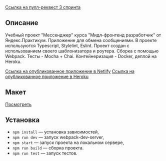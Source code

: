 [Сcылка на пулл-реквест 3 спринта](https://github.com/MasterOfMenace/middle.messenger.praktikum.yandex/pull/3)

## Описание

Учебный проект "Мессенджер" курса "Мидл-фронтенд разработчик" от Яндекс.Практикум.
Приложение для обмена сообщениями.
В проекте используются Typescript, Stylelint, Eslint. Проект создан с использованием своего шаблонизатора и роутера.
Сборка с помощью Webpack.
Тесты - Mocha + Chai.
Контейнеризация - Docker, деплой на Heroku.

[Сcылка на опубликованное приложение в Netlify](https://frosty-clarke-2ea78c.netlify.app/)
[Сcылка на опубликованное приложение в Heroku](https://app-mymes.herokuapp.com/)

## Макет

[Посмотреть](<https://www.figma.com/file/68niuST0lFqB5shApOOYWj/Chat-(Copy)?node-id=0%3A1>)

## Установка

- `npm install` — установка зависимостей,
- `npm run dev` — запуск webpack-dev-server,
- `npm start` — запуск проекта на локальном сервере,
- `npm run build` — сборка проекта.
- `npm run test` — запуск тестов.
